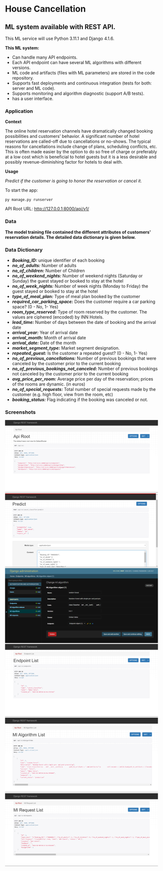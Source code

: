 # House Cancellation

## ML system available with REST API.

This ML service will use Python 3.11.1 and Django 4.1.6.

<b>This ML system:</b>

<ul>
<li>Can handle many API endpoints.</li>
<li>Each API endpoint can have several ML algorithms with different versions.</li>
<li>ML code and artifacts (files with ML parameters) are stored in the code repository.</li>
<li>Supports fast deployments and continuous integration (tests for both: server and ML code).</li>
<li>Supports monitoring and algorithm diagnostic (support A/B tests).</li>
<li>has a user interface.</li>
</ul>

### Application

<b>Context</b>

The online hotel reservation channels have dramatically changed booking possibilities and customers’ behavior. A significant number of hotel reservations are called-off due to cancellations or no-shows. The typical reasons for cancellations include change of plans, scheduling conflicts, etc. This is often made easier by the option to do so free of charge or preferably at a low cost which is beneficial to hotel guests but it is a less desirable and possibly revenue-diminishing factor for hotels to deal with.

<b>Usage</b>

<em>Predict if the customer is going to honor the reservation or cancel it.</em>

To start the app:
```
py manage.py runserver
```

API Root URL: http://127.0.0.1:8000/api/v1/

### Data 

<b>The model training file contained the different attributes of customers' reservation details. The detailed data dictionary is given below.</b>

### Data Dictionary

<ul>
<li><b><i>Booking_ID:</i></b> unique identifier of each booking</li>
<li><b><i>no_of_adults:</i></b> Number of adults</li>
<li><b><i>no_of_children:</i></b> Number of Children</li>
<li><b><i>no_of_weekend_nights:</i></b> Number of weekend nights (Saturday or Sunday) the guest stayed or booked to stay at the hotel</li>
<li><b><i>no_of_week_nights:</i></b> Number of week nights (Monday to Friday) the guest stayed or booked to stay at the hotel</li>
<li><b><i>type_of_meal_plan:</i></b> Type of meal plan booked by the customer</li>
<li><b><i>required_car_parking_space:</i></b> Does the customer require a car parking space? (0 - No, 1- Yes)</li>
<li><b><i>room_type_reserved:</i></b> Type of room reserved by the customer. The values are ciphered (encoded) by INN Hotels.</li>
<li><b><i>lead_time:</i></b> Number of days between the date of booking and the arrival date</li>
<li><b><i>arrival_year:</i></b> Year of arrival date</li>
<li><b><i>arrival_month:</i></b> Month of arrival date</li>
<li><b><i>arrival_date:</i></b> Date of the month</li>
<li><b><i>market_segment_type:</i></b> Market segment designation.</li>
<li><b><i>repeated_guest:</i></b> Is the customer a repeated guest? (0 - No, 1- Yes)</li>
<li><b><i>no_of_previous_cancellations:</i></b> Number of previous bookings that were canceled by the customer prior to the current booking</li>
<li><b><i>no_of_previous_bookings_not_canceled:</i></b> Number of previous bookings not canceled by the customer prior to the current booking</li>
<li><b><i>avg_price_per_room:</i></b> Average price per day of the reservation; prices of the rooms are dynamic. (in euros)</li>
<li><b><i>no_of_special_requests:</i></b> Total number of special requests made by the customer (e.g. high floor, view from the room, etc)</li>
<li><b><i>booking_status:</i></b> Flag indicating if the booking was canceled or not.</li>
</ul>

### Screenshots
<img src="./Images/api_root.png" alt="API Root">
<img src="./Images/prediction.png" alt="Predictions">
<img src="./Images/model_db.png" alt="Model DB">
<img src="./Images/endpoint.png" alt="Endpoint">
<img src="./Images/ml_algorithm.png" alt="ML Algorithm">
<img src="./Images/ml_request.png" alt="ML Request">
